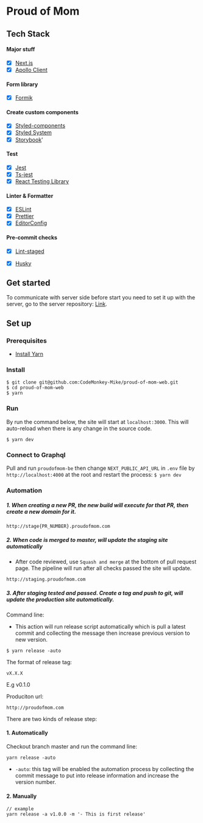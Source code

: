 # Proud of Mom 

## Tech Stack

#### Major stuff

- [x] [Next.js](https://nextjs.org/)
- [x] [Apollo Client](https://www.apollographql.com/docs/react/)

#### Form library

- [x] [Formik](https://github.com/formik/formik)

#### Create custom components

- [x] [Styled-components](https://github.com/styled-components/styled-components)
- [x] [Styled System](https://github.com/styled-system/styled-system)
- [x] [Storybook](https://github.com/storybookjs/storybook)'

#### Test

- [x] [Jest](https://github.com/facebook/jest)
- [x] [Ts-jest](https://github.com/kulshekhar/ts-jest)
- [x] [React Testing Library](https://github.com/testing-library/react-testing-library)

#### Linter & Formatter

- [x] [ESLint](https://github.com/eslint/eslint)
- [x] [Prettier](https://github.com/prettier/prettier)
- [x] [EditorConfig](https://editorconfig.org/)

#### Pre-commit checks

- [x] [Lint-staged](https://github.com/okonet/lint-staged)
- [x] [Husky](https://github.com/typicode/husky)


## Get started

To communicate with server side before start you need to set it up with the server, go to the server repository: [Link](https://github.com/CodeMonkey-Mike/proud-of-mom-be).

## Set up


### Prerequisites

* [Install Yarn](https://yarnpkg.com/lang/en/docs/install/)

### Install

```
$ git clone git@github.com:CodeMonkey-Mike/proud-of-mom-web.git
$ cd proud-of-mom-web 
$ yarn
```

### Run
By run the command below, the site will start at `localhost:3000`. This will auto-reload when there is any change in the source code.

```
$ yarn dev
```
### Connect to Graphql

Pull and run `proudofmom-be` then change `NEXT_PUBLIC_API_URL` in `.env` file by `http://localhost:4000` at the root and restart the process: `$ yarn dev`

### Automation

##### 1.  When creating a new PR, the new build will execute for that PR, then create a new domain for it.

```
http://stage{PR_NUMBER}.proudofmom.com
```

##### 2.  When code is merged to master, will update the staging site automatically
- After code reviewed, use `Squash and merge` at the bottom of pull request page. The pipeline will run after all checks passed the site will update.
```
http://staging.proudofmom.com
```

##### 3. After staging tested and passed. Create a tag and push to git, will update the production site automatically.

Command line:
- This action will run release script automatically which is pull a latest commit and collecting the message then increase previous version to new version.

```
$ yarn release -auto
```
The format of release tag:
```
vX.X.X
```
E.g v0.1.0

Produciton url:
```
http://proudofmom.com
```

There are two kinds of release step:

#### 1. Automatically

Checkout branch master and run the command line:

```
yarn release -auto

```
- `-auto`: this tag will be enabled the automation process by collecting the commit message to put into release information and increase the version number.

#### 2. Manually

```
// example
yarn release -a v1.0.0 -m '- This is first release'

```
